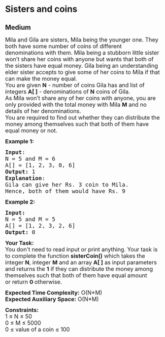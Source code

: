 # Sisters and coins
## Medium 
<div class="problem-statement">
                <p></p><p><span style="font-size:18px">Mila and Gila are sisters, Mila being the younger one. They both have some number of coins of different denominations with them. Mila being a stubborn little sister won’t share her coins with anyone but wants that both of the sisters have equal money. Gila being an understanding elder sister accepts to give some of her coins to Mila if that can make the money equal.</span><br>
<span style="font-size:18px">You are given <strong>N</strong> - number of coins Gila has and list of integers <strong>A[ ]</strong> - denominations of <strong>N</strong> coins of Gila.<br>
As Mila won’t share any of her coins with anyone, you are only provided with the total money with Mila <strong>M</strong> and no details of her denominations.<br>
You are required to find out whether they can distribute the money among themselves such that both of them have equal money or not.</span></p>

<p><span style="font-size:18px"><strong>Example 1:</strong></span></p>

<pre><span style="font-size:18px"><strong>Input</strong>:
N = 5 and M = 6
A[] = [1, 2, 3, 0, 6]
<strong>Output:</strong> 1
<strong>Explanation</strong>:
Gila can give her Rs. 3 coin to Mila.
Hence, both of them would have Rs. 9</span></pre>

<p><span style="font-size:18px"><strong>Example 2:</strong></span></p>

<pre><span style="font-size:18px"><strong>Input:</strong>
N = 5 and M = 5
A[] = [1, 2, 3, 2, 6]
<strong>Output: </strong>0</span></pre>

<p><span style="font-size:18px"><strong>Your Task:&nbsp;&nbsp;</strong><br>
You don't need to read input or print anything. Your task is to complete the function&nbsp;<strong>sisterCoin()</strong>&nbsp;which takes the integer <strong>N</strong>, integer <strong>M</strong> and an array <strong>A[ ]</strong>&nbsp;as input parameters and returns the <strong>1</strong>&nbsp;if they can distribute the money among themselves such that both of them have equal amount or&nbsp;return&nbsp;<strong>0&nbsp;</strong>otherwise.</span></p>

<p><span style="font-size:18px"><strong>Expected Time Complexity:</strong> O(N*M)<br>
<strong>Expected Auxiliary Space:</strong> O(N*M)</span></p>

<p><span style="font-size:18px"><strong>Constraints:</strong><br>
1 ≤ N ≤&nbsp;50<br>
0 ≤&nbsp;M ≤&nbsp;5000<br>
0&nbsp;≤&nbsp;value of a coin ≤&nbsp;100</span></p>
 <p></p>
            </div>